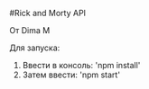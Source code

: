 #Rick and Morty API

От Dima M

Для запуска:

1. Ввести в консоль: 'npm install'
2. Затем ввести: 'npm start'
